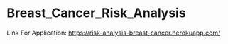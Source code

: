 # Breast_Cancer_Risk_Analysis

Link For Application: https://risk-analysis-breast-cancer.herokuapp.com/
